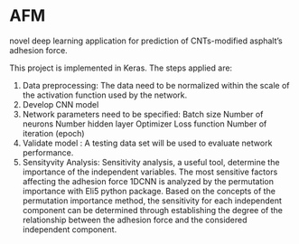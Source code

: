 # AFM
novel deep learning application for prediction of CNTs-modified asphalt’s adhesion force.

This project is implemented in Keras. The steps applied are:

1.  Data preprocessing: The data need to be normalized within the scale of the activation function used by the network.
2. Develop CNN model
3. Network parameters need to be specified: Batch size Number of neurons Number hidden layer Optimizer Loss function Number of iteration (epoch)
4. Validate model : A testing data set will be used to evaluate network performance.
5. Sensityvity Analysis: Sensitivity analysis, a useful tool, determine the importance of the independent variables. The most sensitive factors affecting the adhesion force 1DCNN is analyzed by the permutation importance with Eli5 python package. Based on the concepts of the permutation importance method, the sensitivity for each independent component can be determined through establishing the degree of the relationship between the adhesion force and the considered independent component.
